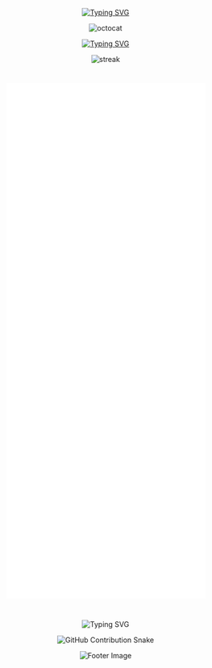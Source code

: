 <!-- Initial Section -->
<div align="center">
  
  <!-- Introduction -->
  [![Typing SVG](https://readme-typing-svg.demolab.com?font=Fira+Code&size=34&duration=5000&pause=1000&center=true&repeat=true&width=435&lines=Hi%2C+I'm+Aman+Singh)](https://github.com/inzayn1)
  
  <img src="octocat.gif" alt="octocat" width="50" />

  <!-- Connect Section -->
  [![Typing SVG](https://readme-typing-svg.demolab.com?font=Fira+Code&duration=2000&pause=8000&center=true&repeat=false&width=435&lines=Connect)](https://linktr.ee/Aman.Singh)

</div>
<div align="center">
 <img src="https://github-readme-streak-stats-seven-azure.vercel.app?user=EchoSingh&theme=tokyonight-duo&hide_border=true&border_radius=2" alt="streak">
</div>
<!--  
</div>
<div align="center">
 <img src="https://lanyard.kyrie25.dev/api/1305957634700083212?useDisplayName=true&bg=00000000&waveColor=36BCF7&waveSpotifyColor=36BCF7" alt="Discord Status">
</div>
 <!-- Main Content Section -->
 
<!-- <div align="center">

  <table>
    <tr>
      <td align="center" width="50%">
        <h4>Discord</h4>
        <img src="https://lanyard.kyrie25.dev/api/1305957634700083212" alt="Discord Status">
        <h4>Holopin badges</h4>
        <img src="https://holopin.me/adi_s" height="200" alt="Holopin badges">
        <h4>Stack Overflow</h4>
        <img src="https://github-readme-stackoverflow.vercel.app/?userID=23373756&theme=dark" height="200" alt="Stack Overflow">
      </td>
      <td align="center" width="50%">
        <h3>GitHub Metrics</h3>
        <img src="github-metrics-main.svg" alt="GitHub Metrics">
      </td>
    </tr>

#
-->

<!--
</div>
<div align="center">
 <img src="https://spotify-recently-played-readme.vercel.app/api?user=31k4lyljbzoywe75iwn2sdugx7wq&count=1" alt="Music Status">
</div>
<!-- Bottom Section -->

#
<div align="center">
<img src="github-metrics-main.svg" alt="GitHub Metrics">
</div>

#
<div align="center">
  
  <!-- Typing Animation -->
  ![Typing SVG](https://readme-typing-svg.demolab.com?font=Fira+Code&size=25&pause=1000&center=true&width=435&lines=Contributions+under+Attack+!!)
  
  <!-- GitHub Contribution Snake -->
 ![GitHub Contribution Snake](https://github.com/EchoSingh/EchoSingh/blob/output/snake-cool.svg)  
  
  <!-- Footer -->
  <p>
    <img src="https://raw.githubusercontent.com/Long18/Long18/refs/heads/dev/assets/footers/cat_on_line.svg?sanitize=true" alt="Footer Image" />
  </p>
  
 
</div>


